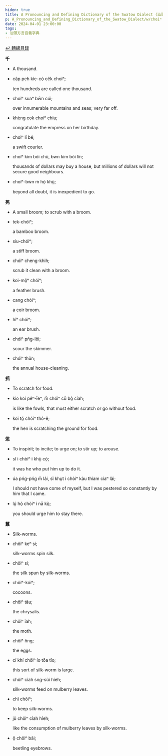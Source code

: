 ```yaml
---
hiden: true
title: A Pronouncing and Defining Dictionary of the Swatow Dialect (汕頭方言音義字典) / choiⁿ
p: A_Pronouncing_and_Defining_Dictionary_of_the_Swatow_Dialect/w/choiⁿ
date: 2024-04-01 23:00:00
tags: 
- 汕頭方言音義字典
---
```


[↩️ 轉總目錄](/A_Pronouncing_and_Defining_Dictionary_of_the_Swatow_Dialect)


**千**
- A thousand.

- câp peh kìe-cò̤ cêk choiⁿ;

  ten hundreds are called one thousand.

- choiⁿ suaⁿ bw̄n cúi;

  over innumerable mountains and seas; very far off.

- khèng cok choiⁿ chiu;

  congratulate the empress on her birthday.

- choiⁿ lí bé;

  a swift courier.

- choiⁿ kim bói chù, bw̄n kim bói lîn;

  thousands of dollars may buy a house, but millions of dollars will not secure good neighbours.

- choiⁿ-bw̄n m̄ hó̤ khṳ̀;

  beyond all doubt, it is inexpedient to go.

**筅**
- A small broom; to scrub with a broom.

- tek-chóiⁿ;

  a bamboo broom.

- siu-chóiⁿ;

  a stiff broom.

- chóiⁿ cheng-khih;

  scrub it clean with a broom.

- koi-mô̤ⁿ chóiⁿ;

  a feather brush.

- cang chóiⁿ;

  a coir broom.

- hĭⁿ chóiⁿ;

  an ear brush.

- chóiⁿ pn̄g-lōi;

  scour the skimmer.

- chóiⁿ thûn;

  the annual house-cleaning.

**抓**
- To scratch for food.

- kio koi pêⁿ-īeⁿ, m̄ chóiⁿ cū bô̤ cîah;

  is like the fowls, that must either scratch or go without food.

- koi tó̤ chóiⁿ thô-ĕ;

  the hen is scratching the ground for food.

**慫**
- To inspirit; to incite; to urge on; to stir up; to arouse.

- sĭ i chòiⁿ i khṳ̀ cò̤;

  it was he who put him up to do it.

- úa pńg-pńg m̄ lâi, sĭ khṳt i chòiⁿ kàu thíam cìaⁿ lâi;

  I should not have come of myself, but I was pestered so constantly by him that I came.

- lṳ́ hó̤ chòiⁿ i nā kò̤;

  you should urge him to stay there.

**蠶**
- Silk-worms.

- chôiⁿ keⁿ si;

  silk-worms spin silk.

- chôiⁿ si;

  the silk spun by silk-worms.

- chôiⁿ-kóiⁿ;

  cocoons.

- chôiⁿ tāu;

  the chrysalis.

- chôiⁿ îah;

  the moth.

- chôiⁿ n̆ng;

  the eggs.

- cí khí chôiⁿ ío tōa tîo;

  this sort of silk-worm is large.

- chôiⁿ cîah sng-sûi hîeh;

  silk-worms feed on mulberry leaves.

- chī chôiⁿ;

  to keep silk-worms.

- jû chôiⁿ cîah hîeh;

  like the consumption of mulberry leaves by silk-worms.

- ŏ̤ chôiⁿ bâi;

  beetling eyebrows.